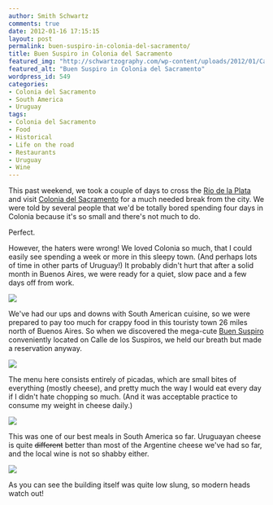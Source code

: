 ```yaml
---
author: Smith Schwartz
comments: true
date: 2012-01-16 17:15:15
layout: post
permalink: buen-suspiro-in-colonia-del-sacramento/
title: Buen Suspiro in Colonia del Sacramento
featured_img: "http://schwartzography.com/wp-content/uploads/2012/01/CafeBuenSuspiro.jpg"
featured_alt: "Buen Suspiro in Colonia del Sacramento"
wordpress_id: 549
categories:
- Colonia del Sacramento
- South America
- Uruguay
tags:
- Colonia del Sacramento
- Food
- Historical
- Life on the road
- Restaurants
- Uruguay
- Wine
---
```


This past weekend, we took a couple of days to cross the [Río de la Plata](http://en.wikipedia.org/wiki/R%C3%ADo_de_la_Plata) and visit [Colonia del Sacramento](http://en.wikipedia.org/wiki/Colonia_del_Sacramento) for a much needed break from the city. We were told by several people that we'd be totally bored spending four days in Colonia because it's so small and there's not much to do. 

Perfect.

However, the haters were wrong! We loved Colonia so much, that I could easily see spending a week or more in this sleepy town. (And perhaps lots of time in other parts of Uruguay!) It probably didn't hurt that after a solid month in Buenos Aires, we were ready for a quiet, slow pace and a few days off from work. 

![](http://schwartzography.com/wp-content/uploads/2012/01/IMG_6016.jpg)

We've had our ups and downs with South American cuisine, so we were prepared to pay too much for crappy food in this touristy town 26 miles north of Buenos Aires. So when we discovered the mega-cute [Buen Suspiro](http://www.buensuspiro.com/) conveniently located on Calle de los Suspiros, we held our breath but made a reservation anyway.  

![](http://schwartzography.com/wp-content/uploads/2012/01/IMG_6029.jpg)

The menu here consists entirely of picadas, which are small bites of everything (mostly cheese), and pretty much the way I would eat every day if I didn't hate chopping so much. (And it was acceptable practice to consume my weight in cheese daily.)

![](http://schwartzography.com/wp-content/uploads/2012/01/IMG_6034.jpg)

This was one of our best meals in South America so far. Uruguayan cheese is quite <del>different</del> better than most of the Argentine cheese we've had so far, and the local wine is not so shabby either. 

![](http://schwartzography.com/wp-content/uploads/2012/01/IMG_6046.jpg)

As you can see the building itself was quite low slung, so modern heads watch out!
